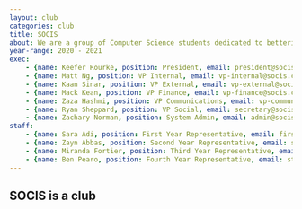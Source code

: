 ```yaml
---
layout: club
categories: club
title: SOCIS
about: We are a group of Computer Science students dedicated to bettering the coding community at the University of Guelph. We work closely with the <a href="http://www.socs.uoguelph.ca/">School of Computer Science</a> in planning the future of our program with our focus on benefiting students. We also run community building events, tutorials and maintain the SOCIS office in Reynolds 0010.
year-range: 2020 - 2021
exec: 
    - {name: Keefer Rourke, position: President, email: president@socis.ca}
    - {name: Matt Ng, position: VP Internal, email: vp-internal@socis.ca}
    - {name: Kaan Sinar, position: VP External, email: vp-external@socis.ca}
    - {name: Mack Kean, position: VP Finance, email: vp-finance@socis.ca}
    - {name: Zaza Hashmi, position: VP Communications, email: vp-communications@socis.ca}
    - {name: Ryan Sheppard, position: VP Social, email: secretary@socis.ca}
    - {name: Zachary Norman, position: System Admin, email: admin@socis.ca}
staff: 
    - {name: Sara Adi, position: First Year Representative, email: first-year-rep@socis.ca}
    - {name: Zayn Abbas, position: Second Year Representative, email: student-rep2@socis.ca}
    - {name: Miranda Fortier, position: Third Year Representative, email: student-rep3@socis.ca}
    - {name: Ben Pearo, position: Fourth Year Representative, email: student-rep4@socis.ca}
---
```


## SOCIS is a club

